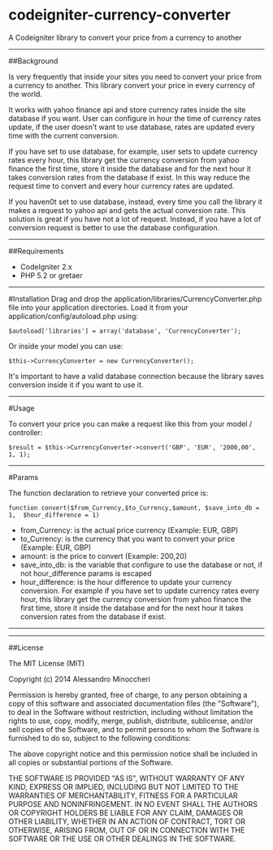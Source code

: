 codeigniter-currency-converter
==============================

A Codeigniter library to convert your price from a currency to another

---

##Background

Is very frequently that inside your sites you need to convert your price from a currency to another.
This library convert your price in every currency of the world.

It works with yahoo finance api and store currency rates inside the site database if you want.
User can configure in hour the time of currency rates update, if the user doesn't want to use database, rates are updated every time with the current conversion.

If you have set to use database, for example, user sets to update currency rates every hour, this library get the currency conversion from yahoo finance the first time, store it inside the database and for the next hour it takes conversion rates from the database if exist.
In this way reduce the request time to convert and every hour currency rates are updated.

If you haven0t set to use database, instead, every time you call the library it makes a request to yahoo api and gets the actual conversion rate. This solution is great if you have not a lot of request. Instead, if you have a lot of conversion request is better to use the database configuration.

---

##Requirements

* CodeIgniter 2.x
* PHP 5.2 or gretaer

---

#Installation
Drag and drop the application/libraries/CurrencyConverter.php file into your application directories. Load it from your application/config/autoload.php using: 
```
$autoload['libraries'] = array('database', 'CurrencyConverter');
```

Or inside your model you can use: 
```
$this->CurrencyConverter = new CurrencyConverter();
```

It's important to have a valid database connection because the library saves conversion inside it if you want to use it.

---

#Usage

To convert your price you can make a request like this from your model / controller:
```
$result = $this->CurrencyConverter->convert('GBP', 'EUR', '2000,00', 1, 1);
```

---
#Params

The function declaration to retrieve your converted price is:
```
function convert($from_Currency,$to_Currency,$amount, $save_into_db = 1,  $hour_difference = 1)
```

* from_Currency: is the actual price currency (Example: EUR, GBP)
* to_Currency: is the currency that you want to convert your price (Example: EUR, GBP)
* amount: is the price to convert (Example: 200,20)
* save_into_db: is the variable that configure to use the database or not, if not hour_difference params is escaped
* hour_difference: is the hour difference to update your currency conversion. For example if you have set to update currency rates every hour, this library get the currency conversion from yahoo finance the first time, store it inside the database and for the next hour it takes conversion rates from the database if exist.

---

---
##License

The MIT License (MIT)

Copyright (c) 2014 Alessandro Minoccheri

Permission is hereby granted, free of charge, to any person obtaining a copy of this software and associated documentation files (the "Software"), to deal in the Software without restriction, including without limitation the rights to use, copy, modify, merge, publish, distribute, sublicense, and/or sell copies of the Software, and to permit persons to whom the Software is furnished to do so, subject to the following conditions:

The above copyright notice and this permission notice shall be included in all copies or substantial portions of the Software.

THE SOFTWARE IS PROVIDED "AS IS", WITHOUT WARRANTY OF ANY KIND, EXPRESS OR IMPLIED, INCLUDING BUT NOT LIMITED TO THE WARRANTIES OF MERCHANTABILITY, FITNESS FOR A PARTICULAR PURPOSE AND NONINFRINGEMENT. IN NO EVENT SHALL THE AUTHORS OR COPYRIGHT HOLDERS BE LIABLE FOR ANY CLAIM, DAMAGES OR OTHER LIABILITY, WHETHER IN AN ACTION OF CONTRACT, TORT OR OTHERWISE, ARISING FROM, OUT OF OR IN CONNECTION WITH THE SOFTWARE OR THE USE OR OTHER DEALINGS IN THE SOFTWARE.
